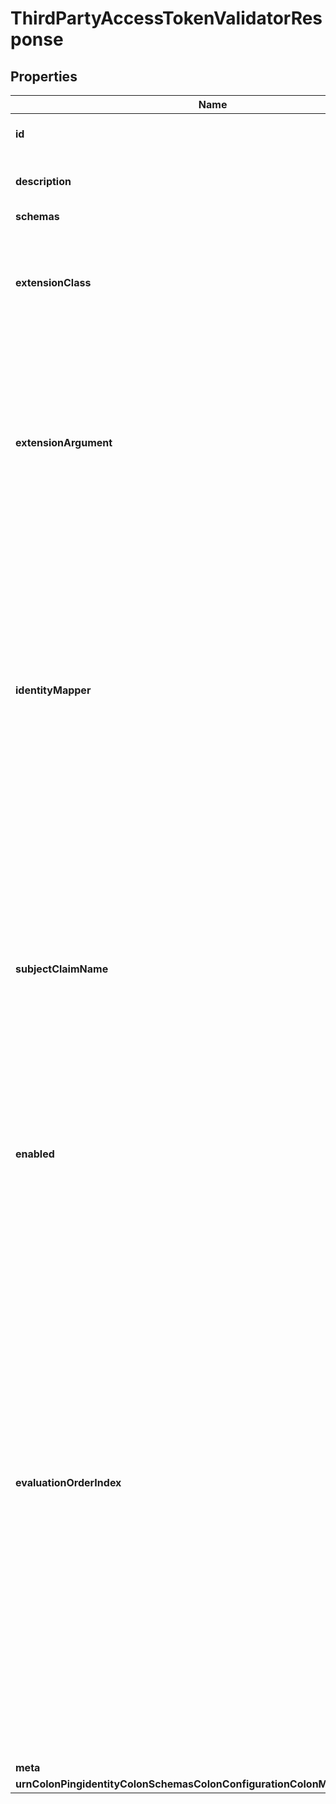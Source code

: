 

# ThirdPartyAccessTokenValidatorResponse


## Properties

| Name | Type | Description | Notes |
|------------ | ------------- | ------------- | -------------|
|**id** | **String** | Name of the Access Token Validator |  |
|**description** | **String** | A description for this Access Token Validator |  [optional] |
|**schemas** | **List&lt;EnumthirdPartyAccessTokenValidatorSchemaUrn&gt;** |  |  |
|**extensionClass** | **String** | The fully-qualified name of the Java class providing the logic for the Third Party Access Token Validator. |  |
|**extensionArgument** | **List&lt;String&gt;** | The set of arguments used to customize the behavior for the Third Party Access Token Validator. Each configuration property should be given in the form &#39;name&#x3D;value&#39;. |  [optional] |
|**identityMapper** | **String** | Specifies the name of the Identity Mapper that should be used for associating user entries with Bearer token subject names. The claim name from which to obtain the subject (i.e. the currently logged-in user) may be configured using the subject-claim-name property. |  [optional] |
|**subjectClaimName** | **String** | The name of the token claim that contains the subject, i.e. the logged-in user in an access token. This property goes hand-in-hand with the identity-mapper property and tells the Identity Mapper which field to use to look up the user entry on the server. |  [optional] |
|**enabled** | **Boolean** | Indicates whether this Access Token Validator is enabled for use in Directory Server. |  |
|**evaluationOrderIndex** | **Integer** | When multiple Access Token Validators are defined for a single Directory Server, this property determines the evaluation order for determining the correct validator class for an access token received by the Directory Server. Values of this property must be unique among all Access Token Validators defined within Directory Server but not necessarily contiguous. Access Token Validators with a smaller value will be evaluated first to determine if they are able to validate the access token. |  |
|**meta** | [**MetaMeta**](MetaMeta.md) |  |  [optional] |
|**urnColonPingidentityColonSchemasColonConfigurationColonMessagesColon20** | [**MetaUrnPingidentitySchemasConfigurationMessages20**](MetaUrnPingidentitySchemasConfigurationMessages20.md) |  |  [optional] |



